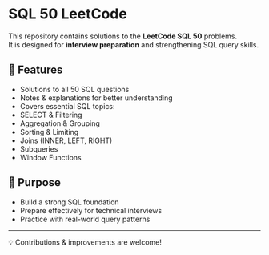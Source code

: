 # SQL 50 LeetCode 

This repository contains solutions to the **LeetCode SQL 50** problems.  
It is designed for **interview preparation** and strengthening SQL query skills.  

## 📌 Features
-  Solutions to all 50 SQL questions  
-  Notes & explanations for better understanding  
-  Covers essential SQL topics:
  - SELECT & Filtering  
  - Aggregation & Grouping  
  - Sorting & Limiting  
  - Joins (INNER, LEFT, RIGHT)  
  - Subqueries  
  - Window Functions  

## 🎯 Purpose
- Build a strong SQL foundation  
- Prepare effectively for technical interviews  
- Practice with real-world query patterns  

---

💡 Contributions & improvements are welcome!
